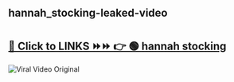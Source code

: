 
 ## hannah_stocking-leaked-video 

# <h2><a href="https://clipsfans.com/hannah_stocking&ref=git">🔗 Click to LINKS ⏩⏩ 👉 🟢 hannah stocking </a></h2>

<a href="https://clipsfans.com/hannah_stocking&ref=git" rel="nofollow" data-target="animated-image.originalLink"><img src="https://i.ibb.co.com/xMMVF88/686577567.gif" alt="Viral Video Original" style="max-width: 100%; display: inline-block;" data-target="animated-image.originalImage"></a>
